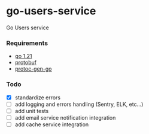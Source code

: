 # go-users-service

Go Users service

### Requirements
- [go 1.21](https://go.dev/dl)
- [protobuf](https://grpc.io/docs/protoc-installation)
- [protoc-gen-go](https://grpc.io/docs/languages/go/quickstart)

### Todo
- [x] standardize errors
- [ ] add logging and errors handling (Sentry, ELK, etc...)
- [ ] add unit tests
- [ ] add email service notification integration
- [ ] add cache service integration
